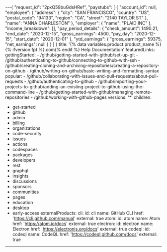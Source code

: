 ---{
  "request_id": "2pxQ59buGdsHRef",
  "paystubs": [
    {
      "account_id": null,
      "employee": {
        "address": {
          "city": "SAN FRANCISCO",
          "country": "US",
          "postal_code": "94133",
          "region": "CA",
          "street": "2140 TAYLOR ST"
        },
        "name": "ANNA CHARLESTON"
      },
      "employer": {
        "name": "PLAID INC"
      },
      "income_breakdown": [],
      "pay_period_details": {
        "check_amount": 1490.21,
        "end_date": "2020-12-15",
        "gross_earnings": 4500,
        "pay_day": "2020-12-15",
        "start_date": "2020-12-01"
      },
      "ytd_earnings": {
        "gross_earnings": 59375,
        "net_earnings": null
      }
    }
  ]
}
title: '{% data variables.product.product_name %}{% ifversion fpt %}.com{% endif %} Help Documentation'
featuredLinks:
  gettingStarted:
    - /github/getting-started-with-github/set-up-git
    - /github/authenticating-to-github/connecting-to-github-with-ssh
    - /github/creating-cloning-and-archiving-repositories/creating-a-repository-on-github
    - /github/writing-on-github/basic-writing-and-formatting-syntax
  popular:
    - /github/collaborating-with-issues-and-pull-requests/about-pull-requests
    - /github/authenticating-to-github
    - /github/importing-your-projects-to-github/adding-an-existing-project-to-github-using-the-command-line
    - /github/getting-started-with-github/managing-remote-repositories
    - /github/working-with-github-pages
versions: '*'
children:
  - get-started
  - github
  - admin
  - billing
  - organizations
  - code-security
  - issues
  - actions
  - codespaces
  - packages
  - developers
  - rest
  - graphql
  - insights
  - discussions
  - sponsors
  - communities
  - pages
  - education
  - desktop
  - early-access
externalProducts:
  cli:
    id: cli
    name: GitHub CLI
    href: 'https://cli.github.com/manual'
    external: true
  atom:
    id: atom
    name: Atom
    href: 'https://atom.io/docs'
    external: true
  electron:
    id: electron
    name: Electron
    href: 'https://electronjs.org/docs'
    external: true
  codeql:
    id: codeql
    name: CodeQL
    href: 'https://codeql.github.com/docs'
    external: true
---

